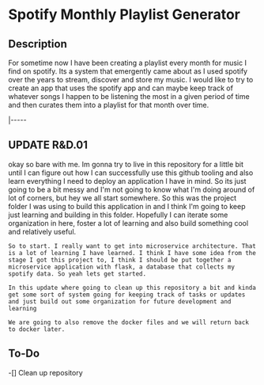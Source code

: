 # Spotify Monthly Playlist Generator


## Description
For sometime now I have been creating a playlist every month for music I find on spotify. Its a system that emergently came about as I used spotify over the years to stream, discover and store my music. I would like to try to create an app that uses the spotify app and can maybe keep track of whatever songs I happen to be listening the most in a given period of time and then curates them into a playlist for that month over time.


|----- 
## UPDATE R&D.01
okay so bare with me. Im gonna try to live in this repository for a little bit until I can figure out how I can successfully use this github tooling and also learn everything I need to deploy an application I have in mind. So its just going to be a bit messy and I'm not going to know what I'm doing around of lot of corners, but hey we all start somewhere. So this was the project folder I was using to build this application in and I think I'm going to keep just learning and building in this folder. Hopefully I can iterate some organization in here, foster a lot of learning and also build something cool and relatively useful.

    So to start. I really want to get into microservice architecture. That is a lot of learning I have learned. I think I have some idea from the stage I got this project to, I think I should be put together a microservice application with flask, a database that collects my spotify data. So yeah lets get started.

    In this update where going to clean up this repository a bit and kinda get some sort of system going for keeping track of tasks or updates and just build out some organization for future development and learning

    We are going to also remove the docker files and we will return back to docker later.



## To-Do
-[] Clean up repository
